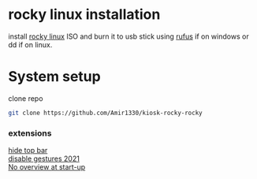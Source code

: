 
# rocky linux installation 


install [rocky linux](https://download.rockylinux.org/pub/rocky/9/isos/x86_64/Rocky-9.5-x86_64-dvd.iso) ISO and burn it to usb stick using [rufus](https://github.com/pbatard/rufus/releases/download/v4.7/rufus-4.7p.exe) if on windows or dd if on linux.



# System setup

clone repo
```bash
git clone https://github.com/Amir1330/kiosk-rocky-rocky
```


### extensions <br>
[hide top bar](https://extensions.gnome.org/extension/545/hide-top-bar/)  <br>
[disable gestures 2021](https://extensions.gnome.org/extension/4049/disable-gestures-2021/)  <br>
[No overview at start-up](https://extensions.gnome.org/extension/4099/no-overview/)  <br> 



